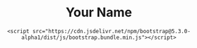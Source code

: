 <!DOCTYPE html>
<html lang="en">
<head>
    <meta charset="UTF-8">
    <meta name="viewport" content="width=device-width, initial-scale=1.0">
    <title>Your Name</title>
    <link href="https://cdn.jsdelivr.net/npm/bootstrap@5.3.0-alpha1/dist/css/bootstrap.min.css" rel="stylesheet">
    <link href="https://cdn.jsdelivr.net/npm/bootstrap-icons/font/bootstrap-icons.css" rel="stylesheet">
    <style>
        body {
            text-align: center;
            margin-top: 50px;
        }
        .icon {
            font-size: 50px;
            color: #007bff;
        }
    </style>
</head>
<body>
    <h1><i class="bi bi-person-fill icon"></i> Your Name <i class="bi bi-person-fill icon"></i></h1>

    <script src="https://cdn.jsdelivr.net/npm/bootstrap@5.3.0-alpha1/dist/js/bootstrap.bundle.min.js"></script>
</body>
</html>
